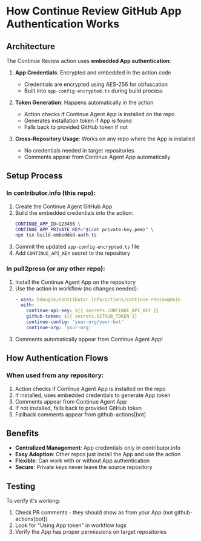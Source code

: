 # How Continue Review GitHub App Authentication Works

## Architecture

The Continue Review action uses **embedded App authentication**:

1. **App Credentials**: Encrypted and embedded in the action code
   - Credentials are encrypted using AES-256 for obfuscation
   - Built into `app-config-encrypted.ts` during build process

2. **Token Generation**: Happens automatically in the action
   - Action checks if Continue Agent App is installed on the repo
   - Generates installation token if App is found
   - Falls back to provided GitHub token if not

3. **Cross-Repository Usage**: Works on any repo where the App is installed
   - No credentials needed in target repositories
   - Comments appear from Continue Agent App automatically

## Setup Process

### In contributor.info (this repo):

1. Create the Continue Agent GitHub App
2. Build the embedded credentials into the action:
   ```bash
   CONTINUE_APP_ID=123456 \
   CONTINUE_APP_PRIVATE_KEY="$(cat private-key.pem)" \
   npx tsx build-embedded-auth.ts
   ```
3. Commit the updated `app-config-encrypted.ts` file
4. Add `CONTINUE_API_KEY` secret to the repository

### In pull2press (or any other repo):

1. Install the Continue Agent App on the repository
2. Use the action in workflow (no changes needed):
   ```yaml
   - uses: bdougie/contributor.info/actions/continue-review@main
     with:
       continue-api-key: ${{ secrets.CONTINUE_API_KEY }}
       github-token: ${{ secrets.GITHUB_TOKEN }}
       continue-config: 'your-org/your-bot'
       continue-org: 'your-org'
   ```
3. Comments automatically appear from Continue Agent App!

## How Authentication Flows

### When used from any repository:
1. Action checks if Continue Agent App is installed on the repo
2. If installed, uses embedded credentials to generate App token
3. Comments appear from Continue Agent App
4. If not installed, falls back to provided GitHub token
5. Fallback comments appear from github-actions[bot]

## Benefits

- **Centralized Management**: App credentials only in contributor.info
- **Easy Adoption**: Other repos just install the App and use the action
- **Flexible**: Can work with or without App authentication
- **Secure**: Private keys never leave the source repository

## Testing

To verify it's working:
1. Check PR comments - they should show as from your App (not github-actions[bot])
2. Look for "Using App token" in workflow logs
3. Verify the App has proper permissions on target repositories